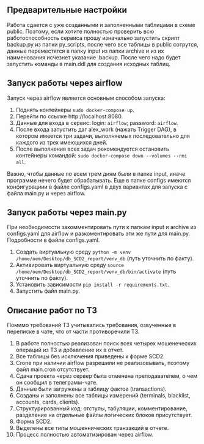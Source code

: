 ## Предварительные настройки

Работа сдается с уже созданными и заполненными таблицами в схеме public.
Поэтому, если хотите полностью проверить всю работоспособность сервиса прошу изначально
запустить скрипт backup.py из папки py_scripts, после чего все таблицы в public сотрутся, данные переместятся в папку input из папки
archive и из их наименования исчезнет указание .backup.
После чего надо будет запустить команды в main.ddl для создания исходных таблиц.

## Запуск работы через airflow 

Запуск через airflow является основным способом запуска:
1. Поднять контейнеры `sudo docker-compose up`.
2. Перейти по ссылке http://localhost:8080.
3. Данные для входа в сервис:
    login: `airflow`;
    password: `airflow`.
4. После входа запустить даг alex_work (нажать Trigger DAG), в котором имеется три задачи, выполняемых последовательно для
каждого из трех имеющихся дней.
5. После выполнения всех задач рекомендуется остановить контейнеры командой:
    `sudo docker-compose down --volumes --rmi all`.

Важно, чтобы данные по всем трем дням были в папке input, иначе программе нечего будет обрабатывать.
Еще в папке configs имеются конфигурациии в файле configs.yaml в двух вариантах для запуска с файла main.py и
через airflow.

## Запуск работы через main.py

При необходимости закомментировать пути к папкам input и archive из configs.yaml для airflow и разкоментировать
эти же пути для main.py. Подробности в файле configs.yaml.
1. Создать виртуальную среду `python -m venv /home/oem/Desktop/db_SCD2_report/venv_db` (путь уточнить по факту).
2. Активировать виртуальную среду `source /home/oem/Desktop/db_SCD2_report/venv_db/bin/activate` (путь уточнить по факту).
3. Установить зависимости `pip install -r requirements.txt`.
4. Запустить файл main.py.

## Описание работ по ТЗ

Помимо требований ТЗ учитывались требования, озвученные в переписке в чате, что от части противоречили ТЗ.
1. В работе полностью реализован поиск всех четырех мошенеческих операций из ТЗ и добавление их в отчет.
2. Все таблицы без исключения приведены к форме SCD2.
3. Crone при наличии airflow разрешили не реализовывать, поэтому файл
main.cron отсутствует.
4. Сдача проекта через сервер была отменена преподавателем, о чем он сообщил в телеграмм-чате.
5. Данные были загружены в таблицу фактов (transactions).
6. Созданы и заполнены все таблицы измерений (terminals, blacklist, accounts, cards, clients).
7.	Структурированный код: отступы, табуляции, комментирование, разделение на отдельные файлы логических блоков присутствует.
8.	Форма SCD2.
9.	Выделены все типы мошеннических транзакций в отчете.
10. Процесс полностью автоматизирован через airflow.